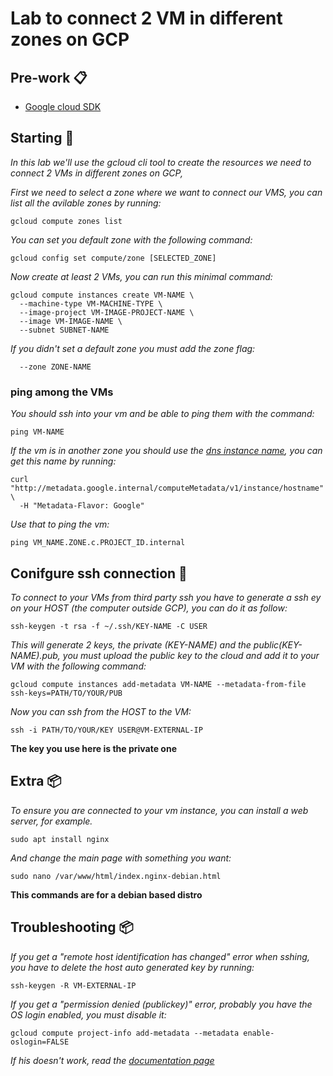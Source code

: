 # Lab to connect 2 VM in different zones on GCP

## Pre-work 📋
* [Google cloud SDK](https://cloud.google.com/sdk/docs/install)

## Starting 🚀
_In this lab we'll use the gcloud cli tool to create the resources we need to connect 2 VMs in different zones on GCP,_


_First we need to select a zone where we want to connect our VMS, you can list all the avilable zones by running:_

```
gcloud compute zones list
```

_You can set you default zone with the following command:_

```
gcloud config set compute/zone [SELECTED_ZONE] 
```

_Now create at least 2 VMs, you can run this minimal command:_

```
gcloud compute instances create VM-NAME \
  --machine-type VM-MACHINE-TYPE \
  --image-project VM-IMAGE-PROJECT-NAME \
  --image VM-IMAGE-NAME \
  --subnet SUBNET-NAME
```

_If you didn't set a default zone you must add the zone flag:_

```
  --zone ZONE-NAME
```

### ping among the VMs

_You should ssh into your vm and be able to ping them with the command:_

```
ping VM-NAME
```

_If the vm is in another zone you should use the [dns instance name](https://cloud.google.com/compute/docs/internal-dns#view_instance_dns_name), you can get this name by running:_
```
curl "http://metadata.google.internal/computeMetadata/v1/instance/hostname" \
  -H "Metadata-Flavor: Google"
```

_Use that to ping the vm:_

```
ping VM_NAME.ZONE.c.PROJECT_ID.internal
```

## Conifgure ssh connection 🔧

_To connect to your VMs from third party ssh you have to generate a ssh ey on your HOST (the computer outside GCP), you can do it as follow:_

```
ssh-keygen -t rsa -f ~/.ssh/KEY-NAME -C USER
```

_This will generate 2 keys, the private (KEY-NAME) and the public(KEY-NAME).pub, you must upload the public key to the cloud and add it to your VM with the following command:_

```
gcloud compute instances add-metadata VM-NAME --metadata-from-file ssh-keys=PATH/TO/YOUR/PUB
```

_Now you can ssh from the HOST to the VM:_

```
ssh -i PATH/TO/YOUR/KEY USER@VM-EXTERNAL-IP
```

**The key you use here is the private one**

## Extra 📦

_To ensure you are connected to your vm instance, you can install a web server, for example._

```
sudo apt install nginx
```

_And change the main page with something you want:_

```
sudo nano /var/www/html/index.nginx-debian.html
```

**This commands are for a debian based distro**

## Troubleshooting 📦


_If you get a "remote host identification has changed" error when sshing, you have to delete the host auto generated key by running:_

```
ssh-keygen -R VM-EXTERNAL-IP
```

_If you get a "permission denied (publickey)" error, probably you have the OS login enabled, you must disable it:_

```
gcloud compute project-info add-metadata --metadata enable-oslogin=FALSE
```

_If his doesn't work, read the [documentation page](https://cloud.google.com/compute/docs/troubleshooting/troubleshooting-ssh)_